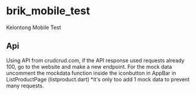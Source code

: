 # brik_mobile_test

Kelontong Mobile Test

## Api 
Using API from crudcrud.com, if the API response used requests already 100, go to the website and make a new endpoint. For the mock data uncomment the mockdata function inside the iconbutton in AppBar in ListProductPage (listproduct.dart) *it's only too add 1 mock data to prevent many requests.


